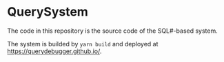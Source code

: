 # QuerySystem
The code in this repository is the source code of the SQL#-based system.

The system is builded by `yarn build` and deployed at https://querydebugger.github.io/.
